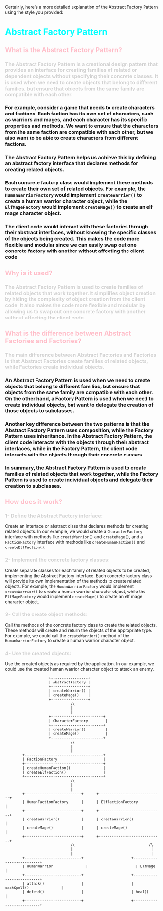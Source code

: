 Certainly, here's a more detailed explanation of the Abstract Factory Pattern using the style you provided:

# <span style="color:cyan">Abstract Factory Pattern</span>

## <span style="color:pink">What is the Abstract Factory Pattern?</span>

### <span style="color:lightgrey">The Abstract Factory Pattern is a creational design pattern that provides an interface for creating families of related or dependent objects without specifying their concrete classes. It is used when we need to create objects that belong to different families, but ensure that objects from the same family are compatible with each other.

### For example, consider a game that needs to create characters and factions. Each faction has its own set of characters, such as warriors and mages, and each character has its specific properties and methods. We want to ensure that the characters from the same faction are compatible with each other, but we also want to be able to create characters from different factions.

### The Abstract Factory Pattern helps us achieve this by defining an abstract factory interface that declares methods for creating related objects.

### Each concrete factory class would implement these methods to create their own set of related objects. For example, the `HumanWarriorFactory` would implement `createWarrior()` to create a human warrior character object, while the `ElfMageFactory` would implement `createMage()` to create an elf mage character object.

### The client code would interact with these factories through their abstract interfaces, without knowing the specific classes of the objects being created. This makes the code more flexible and modular since we can easily swap out one concrete factory with another without affecting the client code.

## <span style="color:pink">Why is it used?</span>

### <span style="color:lightgrey">The Abstract Factory Pattern is used to create families of related objects that work together. It simplifies object creation by hiding the complexity of object creation from the client code. It also makes the code more flexible and modular by allowing us to swap out one concrete factory with another without affecting the client code.

## <span style="color:pink">What is the difference between Abstract Factories and Factories?</span>
### <span style="color:lightgrey">The main difference between Abstract Factories and Factories is that Abstract Factories create families of related objects, while Factories create individual objects.
### An Abstract Factory Pattern is used when we need to create objects that belong to different families, but ensure that objects from the same family are compatible with each other. On the other hand, a Factory Pattern is used when we need to create individual objects, but want to delegate the creation of those objects to subclasses.
### Another key difference between the two patterns is that the Abstract Factory Pattern uses composition, while the Factory Pattern uses inheritance. In the Abstract Factory Pattern, the client code interacts with the objects through their abstract interfaces, while in the Factory Pattern, the client code interacts with the objects through their concrete classes.
### In summary, the Abstract Factory Pattern is used to create families of related objects that work together, while the Factory Pattern is used to create individual objects and delegate their creation to subclasses.

## <span style="color:pink">How does it work?</span>

### <span style="color:lightgrey">1- Define the Abstract Factory interface:
Create an interface or abstract class that declares methods for creating related objects. In our example, we would create a `CharacterFactory` interface with methods like `createWarrior()` and `createMage()`, and a `FactionFactory` interface with methods like `createHumanFaction()` and `createElfFaction()`. 

### <span style="color:lightgrey">2- Implement the concrete factory classes:
Create separate classes for each family of related objects to be created, implementing the Abstract Factory interface. Each concrete factory class will provide its own implementation of the methods to create related objects. For example, the `HumanWarriorFactory` would implement `createWarrior()` to create a human warrior character object, while the `ElfMageFactory` would implement `createMage()` to create an elf mage character object.

### <span style="color:lightgrey">3- Call the create object methods:
Call the methods of the concrete factory class to create the related objects. These methods will create and return the objects of the appropriate type. For example, we could call the `createWarrior()` method of the `HumanWarriorFactory` to create a human warrior character object.

### <span style="color:lightgrey">4- Use the created objects:
Use the created objects as required by the application. In our example, we could use the created human warrior character object to attack an enemy.

                        +-----------------+
                        | AbstractFactory |
                        +-----------------+
                        | createWarrior() |
                        | createMage()    |
                        +-----------------+
                                  /\
                                  |
                                  |
                        +------------------------+
                        | CharacterFactory        |
                        +------------------------+
                        | createWarrior()         |
                        | createMage()            |
                        +------------------------+
                                  /\
                                  |
                                  |
            +------------------------------------+
            | FactionFactory                     |
            +------------------------------------+
            | createHumanFaction()               |
            | createElfFaction()                 |
            +------------------------------------+
                                  /\
                                  |
                                  |
            +--------------------------+      +-----------------------------+
            | HumanFactionFactory      |      | ElfFactionFactory            |
            +--------------------------+      +-----------------------------+
            | createWarrior()          |      | createWarrior()             |
            | createMage()             |      | createMage()                |
            +--------------------------+      +-----------------------------+
                                  /\                                  /\
                                  |                                    |
                                  |                                    |
            +--------------------------+                      +---------------------------+
            | HumanWarrior               |                      | ElfMage                   |
            +--------------------------+                      +---------------------------+
            | attack()                 |                      | castSpell()               |
            | defend()                 |                      | heal()                    |
            +--------------------------+                      +---------------------------+

            
